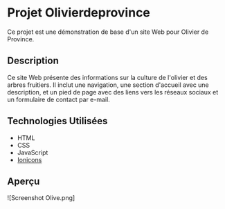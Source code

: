 # Projet Olivierdeprovince

Ce projet est une démonstration de base d'un site Web pour Olivier de Province.

## Description

Ce site Web présente des informations sur la culture de l'olivier et des arbres fruitiers. Il inclut une navigation, une section d'accueil avec une description, et un pied de page avec des liens vers les réseaux sociaux et un formulaire de contact par e-mail.

## Technologies Utilisées

- HTML
- CSS
- JavaScript
- [Ionicons](https://ionicons.com/)

## Aperçu

![Screenshot Olive.png]


